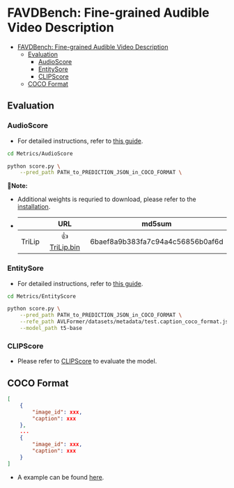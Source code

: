 # FAVDBench: Fine-grained Audible Video Description
- [FAVDBench: Fine-grained Audible Video Description](#favdbench-fine-grained-audible-video-description)
  - [Evaluation](#evaluation)
    - [AudioScore](#audioscore)
    - [EntitySore](#entitysore)
    - [CLIPScore](#clipscore)
  - [COCO Format](#coco-format)

## Evaluation

### AudioScore
* For detailed instructions, refer to [this guide](./Metrics/AudioScore/README.md).

```bash
cd Metrics/AudioScore

python score.py \
    --pred_path PATH_to_PREDICTION_JSON_in_COCO_FORMAT \
```
**📝Note:** 
* Additional weights is requried to download, please refer to the [installation](./Metrics/AudioScore/README.md#installation).
* 
    |        |                                                 URL                                                 |              md5sum              |
    | :----: | :-------------------------------------------------------------------------------------------------: | :------------------------------: |
    | TriLip | 👍 [TriLip.bin](https://github.com/OpenNLPLab/FAVDBench/releases/download/r-metric-score/TriLip.bin) | 6baef8a9b383fa7c94a4c56856b0af6d |


### EntitySore
* For detailed instructions, refer to [this guide](./Metrics/EntityScore/README.md).

```bash
cd Metrics/EntityScore

python score.py \
    --pred_path PATH_to_PREDICTION_JSON_in_COCO_FORMAT \
    --refe_path AVLFormer/datasets/metadata/test.caption_coco_format.json \
    --model_path t5-base
```

### CLIPScore
* Please refer to [CLIPScore](https://github.com/jmhessel/clipscore) to evaluate the model.

## COCO Format
```json
[
    {
        "image_id": xxx,
        "caption": xxx
    },
    ...
    {
        "image_id": xxx,
        "caption": xxx
    }
]

```
* A example can be found [here](https://github.com/OpenNLPLab/FAVDBench/releases/download/r-pt-model/prediction_coco_fmt.json).